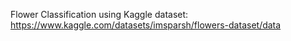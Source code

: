 Flower Classification using Kaggle dataset: https://www.kaggle.com/datasets/imsparsh/flowers-dataset/data 
